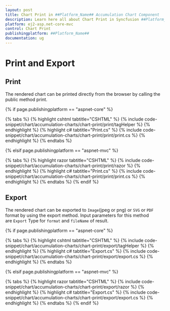 ```yaml
---
layout: post
title: Chart Print in ##Platform_Name## Accumulation Chart Component
description: Learn here all about Chart Print in Syncfusion ##Platform_Name## Accumulation Chart component of Syncfusion Essential JS 2 and more.
platform: ej2-asp.net-core-mvc
control: Chart Print
publishingplatform: ##Platform_Name##
documentation: ug
---
```



# Print and Export

## Print

The rendered chart can be printed directly from the browser by calling the public method print.

{% if page.publishingplatform == "aspnet-core" %}

{% tabs %}
{% highlight cshtml tabtitle="CSHTML" %}
{% include code-snippet/chart/accumulation-charts/chart-print/print/tagHelper %}
{% endhighlight %}
{% highlight c# tabtitle="Print.cs" %}
{% include code-snippet/chart/accumulation-charts/chart-print/print/print.cs %}
{% endhighlight %}
{% endtabs %}

{% elsif page.publishingplatform == "aspnet-mvc" %}

{% tabs %}
{% highlight razor tabtitle="CSHTML" %}
{% include code-snippet/chart/accumulation-charts/chart-print/print/razor %}
{% endhighlight %}
{% highlight c# tabtitle="Print.cs" %}
{% include code-snippet/chart/accumulation-charts/chart-print/print/print.cs %}
{% endhighlight %}
{% endtabs %}
{% endif %}



## Export

The rendered chart can be exported to `Image`(jpeg or png) or `SVG` or `PDF` format by using the export method. Input parameters for this method are `Export` Type for `format` and `fileName` of result.

{% if page.publishingplatform == "aspnet-core" %}

{% tabs %}
{% highlight cshtml tabtitle="CSHTML" %}
{% include code-snippet/chart/accumulation-charts/chart-print/export/tagHelper %}
{% endhighlight %}
{% highlight c# tabtitle="Export.cs" %}
{% include code-snippet/chart/accumulation-charts/chart-print/export/export.cs %}
{% endhighlight %}
{% endtabs %}

{% elsif page.publishingplatform == "aspnet-mvc" %}

{% tabs %}
{% highlight razor tabtitle="CSHTML" %}
{% include code-snippet/chart/accumulation-charts/chart-print/export/razor %}
{% endhighlight %}
{% highlight c# tabtitle="Export.cs" %}
{% include code-snippet/chart/accumulation-charts/chart-print/export/export.cs %}
{% endhighlight %}
{% endtabs %}
{% endif %}

